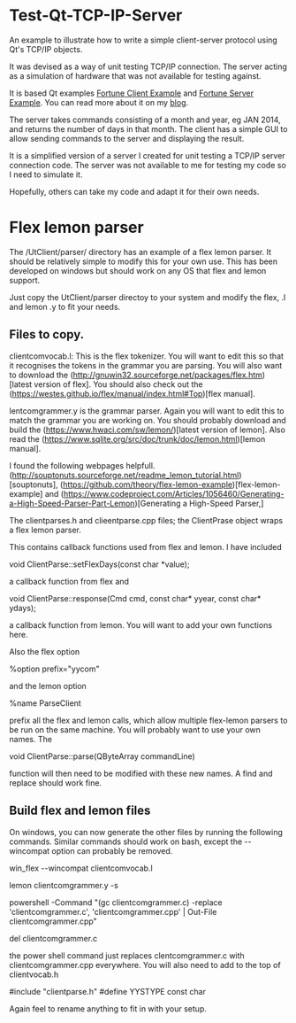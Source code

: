 # Test-Qt-TCP-IP-Server

An example to illustrate how to write a simple client-server protocol using Qt's TCP/IP  objects. 

It was devised as a way of unit testing TCP/IP connection. The server acting as a simulation of hardware that was not available for testing against.

It is based Qt examples [Fortune Client Example](http://doc.qt.io/qt-5/qtnetwork-fortuneclient-example.html) and [Fortune Server Example](http://doc.qt.io/qt-5/qtnetwork-fortuneserver-example.html). You can read more about it on my [blog](http://piersshepperson.co.uk/programming/2017/12/07/qt-tcpip-testing-server/).

The server takes commands consisting of a month and year, eg JAN 2014, and returns the number of days in that month. The client has a simple GUI to allow sending commands to the server and displaying the result.

It is a simplified version of a server I created for unit testing a TCP/IP server connection code. The server was not available to me for testing my code so I need to simulate it. 

Hopefully, others can take my code and adapt it for their own needs.

# Flex lemon parser

The /UtClient/parser/ directory has an example of a flex lemon parser. It should be relatively simple to modify this for your own use. This has been developed on windows but should work on any OS that flex and lemon support.

Just copy the UtClient/parser directoy to your system and modify the flex, .l and lemon .y to fit your needs.

## Files to copy.

clientcomvocab.l: This is the flex tokenizer. You will want to edit this so that it recognises the tokens in the grammar you are parsing. You will also want to download the (http://gnuwin32.sourceforge.net/packages/flex.htm)[latest version of flex]. You should also check out the (https://westes.github.io/flex/manual/index.html#Top)[flex manual].

lentcomgrammer.y is the grammar parser. Again you will want to edit this to match the grammar you are working on.  You should probably download and build the (https://www.hwaci.com/sw/lemon/)[latest version of lemon]. Also read the (https://www.sqlite.org/src/doc/trunk/doc/lemon.html)[lemon manual].

I found the following webpages helpfull. (http://souptonuts.sourceforge.net/readme_lemon_tutorial.html)[souptonuts], (https://github.com/theory/flex-lemon-example)[flex-lemon-example] and (https://www.codeproject.com/Articles/1056460/Generating-a-High-Speed-Parser-Part-Lemon)[Generating a High-Speed Parser,]

The clientparses.h and clieentparse.cpp files; the ClientPrase object wraps a flex lemon parser. 

This contains callback functions used from flex and lemon. I have included 

void ClientParse::setFlexDays(const char *value); 

a callback function from flex and 

void ClientParse::response(Cmd cmd, const char* yyear, const char* ydays); 

a callback function from lemon. You will want to add your own functions here.

Also the flex option

%option prefix="yycom"

and the lemon option 

%name ParseClient

prefix all the flex and lemon calls, which allow multiple flex-lemon parsers to be run on the same machine. You will probably want to use your own names. The 

void ClientParse::parse(QByteArray commandLine) 

function will then need to be modified with these new names. A find and replace should work fine.

## Build flex and lemon files

On windows, you can now generate the other files by running the following commands. Similar commands should work on bash, except the --wincompat option can probably be removed.

win_flex --wincompat clientcomvocab.l

lemon clientcomgrammer.y -s

powershell -Command "(gc clientcomgrammer.c) -replace 'clientcomgrammer.c', 'clientcomgrammer.cpp' | Out-File clientcomgrammer.cpp"

del clientcomgrammer.c

the power shell command just replaces clentcomgrammer.c with clientcomgrammer.cpp everywhere. You will also need to add to the top of clientvocab.h

#include "clientparse.h"
#define YYSTYPE const char

Again feel to rename anything to fit in with your setup.








